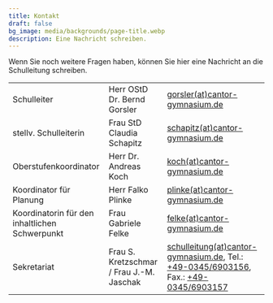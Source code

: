 ```yaml
---
title: Kontakt
draft: false
bg_image: media/backgrounds/page-title.webp
description: Eine Nachricht schreiben.
---
```

Wenn Sie noch weitere Fragen haben, können Sie hier eine Nachricht an die Schulleitung schreiben.

| | | |
|---|---|---|
|Schulleiter|Herr OStD Dr. Bernd Gorsler|[gorsler(at)cantor-gymnasium.de](mailto:gorsler@cantor-gymnasium.de)|
|stellv. Schulleiterin|Frau StD Claudia Schapitz|[schapitz(at)cantor-gymnasium.de](mailto:schapitz@cantor-gymnasium.de)|
|Oberstufenkoordinator|Herr Dr. Andreas Koch|[koch(at)cantor-gymnasium.de](mailto:koch@cantor-gymnasium.de)|
|Koordinator für Planung|Herr Falko Plinke|[plinke(at)cantor-gymnasium.de](mailto:plinke@cantor-gymnasium.de)|
|Koordinatorin für den inhaltlichen Schwerpunkt|Frau Gabriele Felke|[felke(at)cantor-gymnasium.de](mailto:felke@cantor-gymnasium.de)|
|Sekretariat|Frau S. Kretzschmar / Frau J.-M. Jaschak|[schulleitung(at)cantor-gymnasium.de](mailto:schulleitung@cantor-gymnasium.de), Tel.: [+49-0345/6903156](tel:+493456903156), Fax.: [+49-0345/6903157](tel:+493456903157)|





